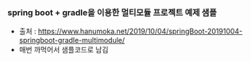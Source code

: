 
### spring boot + gradle을 이용한 멀티모듈 프로젝트 예제 샘플
 - 출처 : https://www.hanumoka.net/2019/10/04/springBoot-20191004-springboot-gradle-multimodule/
 - 매번 까먹어서 샘플코드로 남김